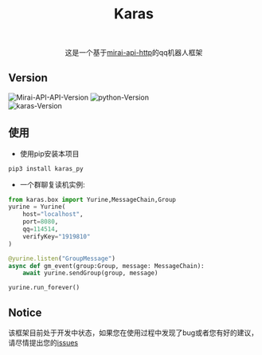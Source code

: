 <div align="center">
    <h1>Karas</h1><br>
<p>这是一个基于<a href="https://github.com/project-mirai/mirai-api-http">mirai-api-http</a>的qq机器人框架  </p>
</div>

##  Version  
![Mirai-API-API-Version](https://img.shields.io/badge/mirai--http--api-2.5.0-brightgreen.svg?style=plastic)
![python-Version](https://img.shields.io/badge/python->=3.7-brightgreen.svg?style=plastic)  
![karas-Version](https://img.shields.io/badge/karas-0.1.4-brightgreen.svg?style=plastic)    
## 使用  
- 使用pip安装本项目  
```shell script
pip3 install karas_py
```  
- 一个群聊复读机实例:  
```python
from karas.box import Yurine,MessageChain,Group
yurine = Yurine(
    host="localhost",
    port=8080,
    qq=114514,
    verifyKey="1919810"
)

@yurine.listen("GroupMessage")
async def gm_event(group:Group, message: MessageChain):
    await yurine.sendGroup(group, message)

yurine.run_forever()
```

## Notice  
该框架目前处于开发中状态，如果您在使用过程中发现了bug或者您有好的建议，请尽情提出您的[issues](https://github.com/ShiroDoMain/Karas/issues/new)